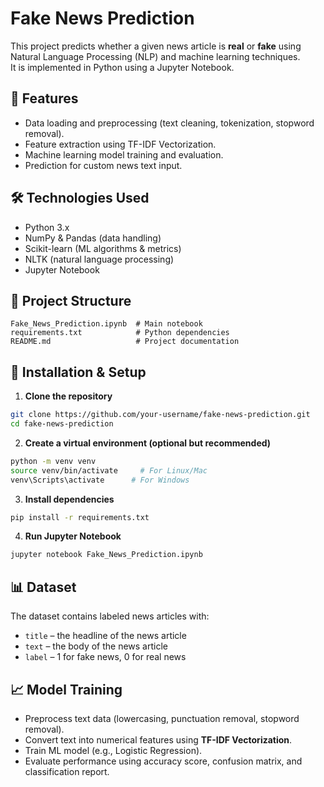  # Fake News Prediction

This project predicts whether a given news article is **real** or **fake** using Natural Language Processing (NLP) and machine learning techniques.  
It is implemented in Python using a Jupyter Notebook.

## 📌 Features
- Data loading and preprocessing (text cleaning, tokenization, stopword removal).
- Feature extraction using TF-IDF Vectorization.
- Machine learning model training and evaluation.
- Prediction for custom news text input.

## 🛠️ Technologies Used
- Python 3.x
- NumPy & Pandas (data handling)
- Scikit-learn (ML algorithms & metrics)
- NLTK (natural language processing)
- Jupyter Notebook

## 📂 Project Structure
```
Fake_News_Prediction.ipynb  # Main notebook
requirements.txt            # Python dependencies
README.md                   # Project documentation
```

## 🚀 Installation & Setup

1. **Clone the repository**
```bash
git clone https://github.com/your-username/fake-news-prediction.git
cd fake-news-prediction
```

2. **Create a virtual environment (optional but recommended)**
```bash
python -m venv venv
source venv/bin/activate     # For Linux/Mac
venv\Scripts\activate      # For Windows
```

3. **Install dependencies**
```bash
pip install -r requirements.txt
```

4. **Run Jupyter Notebook**
```bash
jupyter notebook Fake_News_Prediction.ipynb
```

## 📊 Dataset
The dataset contains labeled news articles with:
- `title` – the headline of the news article
- `text` – the body of the news article
- `label` – 1 for fake news, 0 for real news

## 📈 Model Training
- Preprocess text data (lowercasing, punctuation removal, stopword removal).
- Convert text into numerical features using **TF-IDF Vectorization**.
- Train ML model (e.g., Logistic Regression).
- Evaluate performance using accuracy score, confusion matrix, and classification report.
